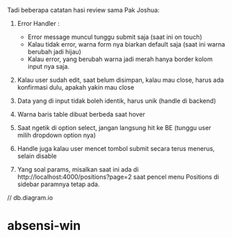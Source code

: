 Tadi beberapa catatan hasi review sama Pak Joshua:

1. Error Handler :
	- Error message muncul tunggu submit saja (saat ini on touch)
	- Kalau tidak error, warna form nya biarkan default saja (saat ini warna  berubah jadi hijau) 
    - Kalau error, yang berubah warna jadi merah hanya border kolom input nya saja.

2. Kalau user sudah edit, saat belum disimpan, kalau mau close, harus ada konfirmasi dulu, apakah yakin mau close

3. Data yang di input tidak boleh identik, harus unik (handle di backend)

4. Warna baris table dibuat berbeda saat hover

5. Saat ngetik di option select, jangan langsung hit ke BE (tunggu user milih dropdown option nya)

6. Handle juga kalau user mencet tombol submit secara terus menerus, selain disable

7. Yang soal params, misalkan saat ini ada di http://localhost:4000/positions?page=2 saat pencel menu Positions di sidebar paramnya tetap ada.

// db.diagram.io 

# absensi-win
